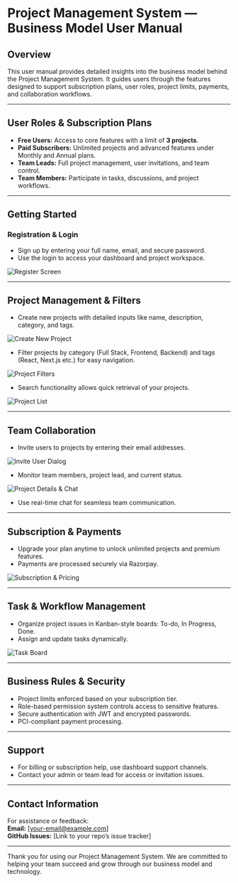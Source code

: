 # Project Management System — Business Model User Manual

## Overview

This user manual provides detailed insights into the business model behind the Project Management System. It guides users through the features designed to support subscription plans, user roles, project limits, payments, and collaboration workflows.

---

## User Roles & Subscription Plans

- **Free Users:** Access to core features with a limit of **3 projects**.
- **Paid Subscribers:** Unlimited projects and advanced features under Monthly and Annual plans.
- **Team Leads:** Full project management, user invitations, and team control.
- **Team Members:** Participate in tasks, discussions, and project workflows.

---

## Getting Started

### Registration & Login

- Sign up by entering your full name, email, and secure password.
- Use the login to access your dashboard and project workspace.

![Register Screen](./Screenshot-2025-09-26-211435.jpg)

---

## Project Management & Filters

- Create new projects with detailed inputs like name, description, category, and tags.

![Create New Project](./Screenshot-2025-09-26-211716.jpg)

- Filter projects by category (Full Stack, Frontend, Backend) and tags (React, Next.js etc.) for easy navigation.

![Project Filters](./Screenshot-2025-09-26-211532.jpg)

- Search functionality allows quick retrieval of your projects.

![Project List](./Screenshot-2025-09-26-211732.jpg)

---

## Team Collaboration

- Invite users to projects by entering their email addresses.

![Invite User Dialog](./Screenshot-2025-09-26-211748.jpg)

- Monitor team members, project lead, and current status.

![Project Details & Chat](./Screenshot-2025-09-26-211553.jpg)

- Use real-time chat for seamless team communication.

---

## Subscription & Payments

- Upgrade your plan anytime to unlock unlimited projects and premium features.
- Payments are processed securely via Razorpay.

![Subscription & Pricing](./Screenshot-2025-09-26-221117.jpg)

---

## Task & Workflow Management

- Organize project issues in Kanban-style boards: To-do, In Progress, Done.
- Assign and update tasks dynamically.

![Task Board](./Screenshot-2025-09-26-211553.jpg)

---

## Business Rules & Security

- Project limits enforced based on your subscription tier.
- Role-based permission system controls access to sensitive features.
- Secure authentication with JWT and encrypted passwords.
- PCI-compliant payment processing.

---

## Support

- For billing or subscription help, use dashboard support channels.
- Contact your admin or team lead for access or invitation issues.

---

## Contact Information

For assistance or feedback:  
**Email:** [your-email@example.com]  
**GitHub Issues:** [Link to your repo’s issue tracker]

---

Thank you for using our Project Management System. We are committed to helping your team succeed and grow through our business model and technology.

